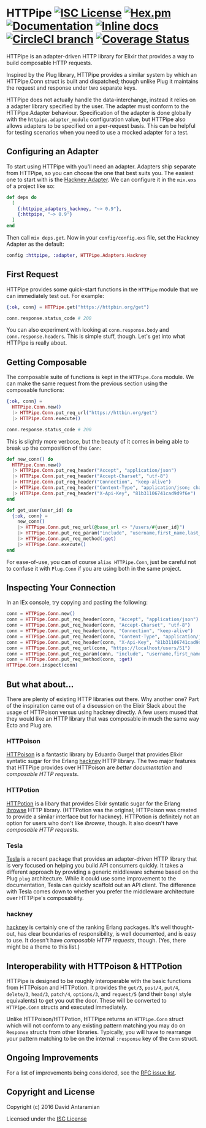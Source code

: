 # HTTPipe [![ISC License](https://img.shields.io/badge/license-ISC-ff69b4.svg)](LICENSE) [![Hex.pm](https://img.shields.io/hexpm/v/httpipe.svg?maxAge=2592000?style=plastic)](https://hex.pm/packages/httpipe) [![Documentation](https://img.shields.io/badge/hexdocs-latest-blue.svg)](https://hexdocs.pm/httpipe/index.html) [![Inline docs](http://inch-ci.org/github/davidantaramian/httpipe.svg)](http://inch-ci.org/github/davidantaramian/httpipe) [![CircleCI branch](https://img.shields.io/circleci/project/DavidAntaramian/httpipe/master.svg?maxAge=2592000?style=plastic)](https://circleci.com/gh/DavidAntaramian/httpipe/tree/master) [![Coverage Status](https://coveralls.io/repos/github/DavidAntaramian/httpipe/badge.svg?branch=master)](https://coveralls.io/github/DavidAntaramian/httpipe?branch=master)

HTTPipe is an adapter-driven HTTP library for Elixir that provides a way
to build composable HTTP requests.

Inspired by the Plug library, HTTPipe provides a similar system by which
an HTTPipe.Conn struct is built and dispatched; though unlike Plug it
maintains the request and response under two separate keys.

HTTPipe does not actually handle the data-interchange, instead it relies
on a adapter library specified by the user. The adapter must conform to
the HTTPipe.Adapter behaviour. Specification of the adapter is done
globally with the `httpipe.adapter_module` configuration value, but
HTTPipe also allows adapters to be specified on a per-request basis.
This can be helpful for testing scenarios when you need to use a mocked
adapter for a test.

## Configuring an Adapter

To start using HTTPipe with you'll need an adapter. Adapters ship separate from HTTPipe,
so you can choose the one that best suits you. The easiest one to start with is the
[Hackney Adapter](https://hex.pm/packages/httpipe_adapters_hackney). We can configure
it in the `mix.exs` of a project like so:

```elixir
def deps do
  [
    {:httpipe_adapters_hackney, "~> 0.9"},
    {:httpipe, "~> 0.9"}
  ]
end
```

Then call `mix deps.get`. Now in your `config/config.exs` file, set the Hackney Adapter
as the default:

```elixir
config :httpipe, :adapter, HTTPipe.Adapters.Hackney
```

## First Request

HTTPipe provides some quick-start functions in the `HTTPipe` module that we can immediately
test out. For example:

```elixir
{:ok, conn} = HTTPipe.get("https://httpbin.org/get")

conn.response.status_code # 200
```

You can also experiment with looking at `conn.response.body` and `conn.response.headers`.
This is simple stuff, though. Let's get into what HTTPipe is really about.

## Getting Composable

The composable suite of functions is kept in the `HTTPipe.Conn` module. We can make
the same request from the previous section using the composable functions:

```elixir
{:ok, conn} =
  HTTPipe.Conn.new()
  |> HTTPipe.Conn.put_req_url("https://httbin.org/get")
  |> HTTPipe.Conn.execute()

conn.response.status_code # 200
```

This is slightly more verbose, but the beauty of it comes in being able to break up the
composition of the `Conn`:

```elixir
def new_conn() do
  HTTPipe.Conn.new()
  |> HTTPipe.Conn.put_req_header("Accept", "application/json")
  |> HTTPipe.Conn.put_req_header("Accept-Charset", "utf-8")
  |> HTTPipe.Conn.put_req_header("Connection", "keep-alive")
  |> HTTPipe.Conn.put_req_header("Content-Type", "application/json; charset=utf8")
  |> HTTPipe.Conn.put_req_header("X-Api-Key", "81b31106741cad9d9f6e")
end

def get_user(user_id) do
  {:ok, conn} =
    new_conn()
    |> HTTPipe.Conn.put_req_url(@base_url <> "/users/#{user_id}")
    |> HTTPipe.Conn.put_req_param("include", "username,first_name,last_name")
    |> HTTPipe.Conn.put_req_method(:get)
    |> HTTPipe.Conn.execute()
end
```

For ease-of-use, you can of course `alias HTTPipe.Conn`, just be careful not to confuse it
with `Plug.Conn` if you are using both in the same project.

## Inspecting Your Connection

In an IEx console, try copying and pasting the following:

```elixir
conn = HTTPipe.Conn.new()
conn = HTTPipe.Conn.put_req_header(conn, "Accept", "application/json")
conn = HTTPipe.Conn.put_req_header(conn, "Accept-Charset", "utf-8")
conn = HTTPipe.Conn.put_req_header(conn, "Connection", "keep-alive")
conn = HTTPipe.Conn.put_req_header(conn, "Content-Type", "application/json; charset=utf8")
conn = HTTPipe.Conn.put_req_header(conn, "X-Api-Key", "81b31106741cad9d9f6e")
conn = HTTPipe.Conn.put_req_url(conn, "https://localhost/users/51")
conn = HTTPipe.Conn.put_req_param(conn, "include", "username,first_name,last_name")
conn = HTTPipe.Conn.put_req_method(conn, :get)
HTTPipe.Conn.inspect(conn)
```

## But what about...

There are plenty of existing HTTP libraries out there. Why another one? Part of the
inspiration came out of a discussion on the Elixir Slack about the usage of HTTPoison
versus using hackney directly. A few users mused that they would like an HTTP library
that was composable in much the same way Ecto and Plug are.

### HTTPoison

[HTTPoison](https://hex.pm/packages/httpoison) is a fantastic library by Eduardo Gurgel
that provides Elixir syntatic sugar for the Erlang [hackney](https://hex.pm/packages/hackney)
HTTP library. The two major features that HTTPipe provides over HTTPoison are *better
documentation* and *composable HTTP requests*.

### HTTPotion

[HTTPotion](https://hex.pm/packages/httpotion) is a libary that provides Elixir syntatic
sugar for the Erlang [ibrowse](https://hex.pm/packages/ibrowse) HTTP library. (HTTPotion
was the original; HTTPoison was created to provide a similar interface but for hackney).
HTTPotion is definitely not an option for users who don't like *ibrowse*, though. It also
doesn't have *composable HTTP requests*.

### Tesla

[Tesla](https://hex.pm/packages/tesla) is a recent package that provides an adapter-driven
HTTP library that is very focused on helping you build API consumers quickly. It takes a
different approach by providing a generic middleware scheme based on the Plug `plug`
architecture. While it could use some improvement to the documentation, Tesla can quickly
scaffold out an API client. The difference with Tesla comes down to whether you prefer
the middleware architecture over HTTPipe's composability.

### hackney

[hackney](https://hex.pm/packages/hackney) is certainly one of the ranking Erlang packages.
It's well thought-out, has clear boundaries of responsibility, is well documented, and
is easy to use. It doesn't have *composable HTTP requests*, though. (Yes, there might be
a theme to this list.)

## Interoperability with HTTPoison & HTTPotion

HTTPipe is designed to be roughly interoperable with the basic functions
from HTTPoison and HTTPotion. It provides the `get/3`, `post/4`, `put/4`,
`delete/3`, `head/3`, `patch/4`, `options/3`, and `request/5` (and their
`bang!` style equivalents) to get you out the door. These will be converted
to `HTTPipe.Conn` structs and executed immediately.

Unlike HTTPoison/HTTPotion, HTTPipe returns an `HTTPipe.Conn` struct
which will not conform to any existing pattern matching you may do on
`Response` structs from other libraries. Typically, you will have to rearrange
your pattern matching to be on the internal `:response` key of the `Conn`
struct.

## Ongoing Improvements

For a list of improvements being considered, see the
[RFC issue list](https://github.com/DavidAntaramian/httpipe/issues?q=label%3ARFC).

## Copyright and License

Copyright (c) 2016 David Antaramian

Licensed under the [ISC License](LICENSE)
